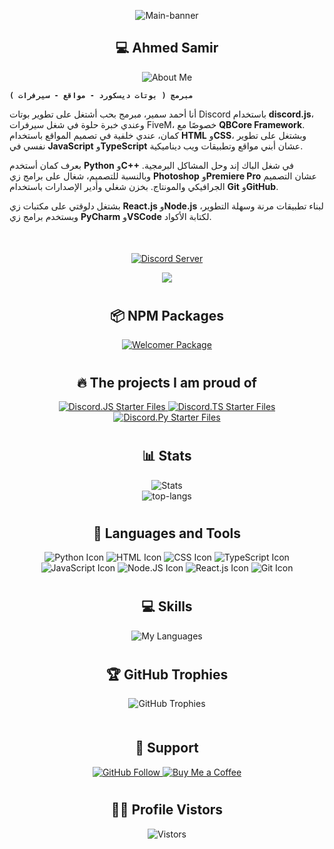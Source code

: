 <div align="center">
  <p>
    <img align="center" alt="Main-banner" src="https://i.ibb.co/HhXZ2Xw/About-me.png" />
  </p>
</div>
<div align="center">
  <h2>💻 Ahmed Samir</h2>
  <p>
    <img src="https://readme-typing-svg.demolab.com?font=Cairo&weight=700&size=25&pause=1000&color=F7F7F7&center=true&vCenter=true&multiline=true&width=435&lines=About+Me" alt="About Me" />
  </p>
</div>

**`مبرمج ( بوتات ديسكورد - مواقع - سيرفرات )`**

أنا أحمد سمير، مبرمج بحب أشتغل على تطوير بوتات Discord باستخدام **discord.js**، وعندي خبرة حلوة في شغل سيرفرات FiveM، خصوصًا مع **QBCore Framework**. كمان، عندي خلفية في تصميم المواقع باستخدام **HTML** و**CSS**، وبشتغل على تطوير نفسي في **JavaScript** و**TypeScript** عشان أبني مواقع وتطبيقات ويب ديناميكية.

بعرف كمان أستخدم **Python** و**C++** في شغل الباك إند وحل المشاكل البرمجية. وبالنسبة للتصميم، شغال على برامج زي **Photoshop** و**Premiere Pro** عشان التصميم الجرافيكي والمونتاج. بخزن شغلي وأدير الإصدارات باستخدام **Git** و**GitHub**.

بشتغل دلوقتي على مكتبات زي **React.js** و**Node.js** لبناء تطبيقات مرنة وسهلة التطوير، وبستخدم برامج زي **PyCharm** و**VSCode** لكتابة الأكواد.

<div align="center" style="margin-top: 50px;">
  <p>
    <a href="https://discord.gg/hTkzz2ZzJA">
      <img src="http://invidget.switchblade.xyz/hTkzz2ZzJA" alt="Discord Server"/>
    </a>
  </p>
</div>

<p align="center">
<a href="https://discord.com/users/813844172754649130"><img src="https://lanyard.cnrad.dev/api/813844172754649130?borderRadius=15px&bg=0d1117&idleMessage=%D9%85%D8%B4%20%D8%A8%D8%B9%D9%85%D9%84%20%D8%AD%D8%A7%D8%AC%D8%A9%20-%20i%20don't%20do%20anything&theme=dark&showDisplayName=false&hideDecoration=false" /></a>
</p>

#

<div align="center">
    <h2>📦 NPM Packages</h2>
    <p>
    <a href="https://github.com/1AhmedS/welcomerpackage">
      <img src="https://github-readme-stats.vercel.app/api/pin/?username=1AhmedS&repo=welcomerpackage&bg_color=000000&title_color=ff0000&text_color=a5a5a5" alt="Welcomer Package" />
    </a>
    </p>
</div>

#

<div align="center">
  <h2>🔥 The projects I am proud of</h2>
  <p>
    <a href="https://github.com/1AhmedS/discord.js-starter-files">
      <img src="https://github-readme-stats.vercel.app/api/pin/?username=1AhmedS&repo=discord.js-starter-files&bg_color=0d1117&title_color=ffcc00&text_color=a5a5a5" alt="Discord.JS Starter Files" />
    </a>
    <a href="https://github.com/1AhmedS/Discord.js-ts-starter-files">
      <img src="https://github-readme-stats.vercel.app/api/pin/?username=1AhmedS&repo=Discord.js-ts-starter-files&bg_color=0d1117&title_color=0000ff&text_color=a5a5a5" alt="Discord.TS Starter Files" />
    </a>
    <a href="https://github.com/1AhmedS/discord.py-starter-files">
      <img src="https://github-readme-stats.vercel.app/api/pin/?username=1AhmedS&repo=discord.py-starter-files&bg_color=0d1117&title_color=00ccff&text_color=a5a5a5" alt="Discord.Py Starter Files" />
    </a>
  </p>
</div>

#

<div align="center">
  <h2>📊 Stats</h2>
  <p>
    <img src="https://github-readme-stats.vercel.app/api?username=1AhmedS&rank_icon=github&theme=dark" alt="Stats"/>
    <br>
    <img src="https://github-readme-stats.vercel.app/api/top-langs/?username=1AhmedS&layout=pie&theme=dark" alt="top-langs"/>
  </p>
</div>


#

<div align="center">
  <h2>🔨 Languages and Tools</h2>
  <p>
<img src="https://img.icons8.com/color/48/000000/python.png" alt="Python Icon">
<img src="https://img.icons8.com/color/48/000000/html-5.png" alt="HTML Icon">
<img src="https://img.icons8.com/color/48/000000/css3.png" alt="CSS Icon">
<img src="https://img.icons8.com/color/48/000000/typescript.png" alt="TypeScript Icon">
<img src="https://img.icons8.com/color/48/000000/javascript.png" alt="JavaScript Icon">
<img src="https://img.icons8.com/color/48/000000/nodejs.png" alt="Node.JS Icon">
<img src="https://img.icons8.com/color/48/000000/react-native.png" alt="React.js Icon">
<img src="https://img.icons8.com/color/48/000000/git.png" alt="Git Icon">

  </p>
</div>

#


<div align="center">
  <h2>💻 Skills</h2>
    <img src="https://skillicons.dev/icons?i=pycharm,github,vscode,replit,photoshop,premiere,discord,discordbots" alt="My Languages"/>
</div>


#

<div align="center">
  <h2>🏆 GitHub Trophies</h2>
  <img src="https://github-profile-trophy.vercel.app/?username=1AhmedS&theme=onedark&row=1&column=7" alt="GitHub Trophies" />
</div>

#

<div align="center" style="margin-top: 50px;">
  <h2> 💌 Support </h2>
  <p>
    <a href="https://github.com/1AhmedS">
      <img src="https://img.shields.io/github/followers/1AhmedS?label=Follow&style=social" alt="GitHub Follow"/>
    </a>
    <a href="https://paypal.me/ASamir941">
      <img src="https://img.shields.io/badge/Buy%20Me%20a%20Coffee-FFDD00?logo=buymeacoffee&logoColor=black&style=flat" alt="Buy Me a Coffee"/>
    </a>
  </p>
</div>

#

<div align="center">
   <h2>👨‍🏫 Profile Vistors</h2>
  <img src="https://profile-counter.glitch.me/1AhmedS/count.svg" alt="Vistors"/>
</div>

#
